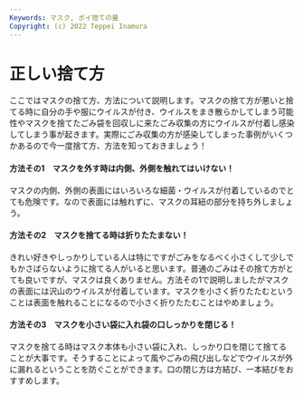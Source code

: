 ```yaml
---
Keywords: マスク, ポイ捨ての量
Copyright: (c) 2022 Teppei Inamura
---
```

# 正しい捨て方

ここではマスクの捨て方、方法について説明します。マスクの捨て方が悪いと捨てる時に自分の手や服にウイルスが付き、ウイルスをまき散らかしてしまう可能性やマスクを捨てたごみ袋を回収しに来たごみ収集の方にウイルスが付着し感染してしまう事が起きます。実際にごみ収集の方が感染してしまった事例がいくつかあるので今一度捨て方、方法を知っておきましょう！

#### 方法その1　マスクを外す時は内側、外側を触れてはいけない！

マスクの内側、外側の表面にはいろいろな細菌・ウイルスが付着しているのでとても危険です。なので表面には触れずに、マスクの耳紐の部分を持ち外しましょう。

#### 方法その2　マスクを捨てる時は折りたたまない！

きれい好きやしっかりしている人は特にですがごみをなるべく小さくして少しでもかさばらないように捨てる人がいると思います。普通のごみはその捨て方がとても良いですが、マスクは良くありません。方法その1で説明しましたがマスクの表面には沢山のウイルスが付着しています。マスクを小さく折りたたむということは表面を触れることになるので小さく折りたたむことはやめましょう。

#### 方法その3　マスクを小さい袋に入れ袋の口しっかりを閉じる！

マスクを捨てる時はマスク本体も小さい袋に入れ、しっかり口を閉じて捨てることが大事です。そうすることによって風やごみの飛び出しなどでウイルスが外に漏れるということを防ぐことができます。口の閉じ方は方結び、一本結びをおすすめします。


